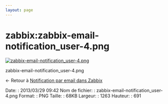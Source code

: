 ```yaml
---
layout: page
---
```


zabbix:zabbix-email-notification\_user-4.png
============================================

[![zabbix-email-notification\_user-4.png](..//assets/media/zabbix/zabbix-email-notification_user-4.png@cache=&w=900&h=492 "zabbix-email-notification_user-4.png")](..//assets/media/zabbix/zabbix-email-notification_user-4.png@cache= "Afficher le fichier original")

zabbix-email-notification\_user-4.png

← Retour à [Notification par email dans
Zabbix](../../zabbix/zabbix-email-notification.html "zabbix:zabbix-email-notification")

Date:
:   2013/03/29 09:42
Nom de fichier:
:   zabbix-email-notification\_user-4.png
Format:
:   PNG
Taille:
:   68KB
Largeur:
:   1263
Hauteur:
:   691

